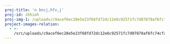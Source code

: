 ```yaml
---
proj-title: 'n bncj,hfv,j'
proj-id: ihhioh
proj-img-1: /uploads/c9acef6ec28e5e23f68fd72dc12e6c92571fc7d07878af6fc74cfa9029705da0.jpg
project-images-relation:
  - >-
    /src/uploads/c9acef6ec28e5e23f68fd72dc12e6c92571fc7d07878af6fc74cfa9029705da0.jpg
---
```


